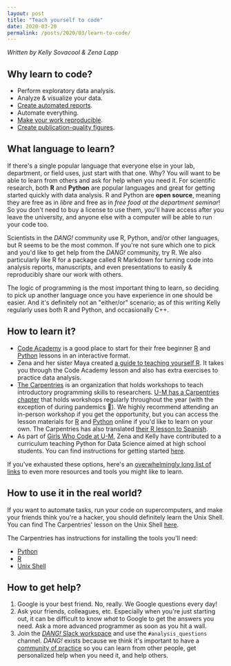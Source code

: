 ```yaml
---
layout: post
title: "Teach yourself to code"
date: 2020-03-20
permalink: /posts/2020/03/learn-to-code/
---
```

_Written by Kelly Sovacool & Zena Lapp_

## Why learn to code?

- Perform exploratory data analysis.
- Analyze & visualize your data.
- [Create automated reports](https://support.rstudio.com/hc/en-us/articles/205368677-R-Markdown-Dynamic-Documents-for-R).
- Automate everything.
- [Make your work reproducible](https://emilyriederer.netlify.com/post/resource-round-up-reproducible-research-edition/).
- [Create publication-quality figures](https://serialmentor.com/dataviz/).

## What language to learn?

If there's a single popular language that everyone else in your lab, department, or field uses, just start with that one.
Why? You will want to be able to learn from others and ask for help when you need it.
For scientific research, both **R** and **Python** are popular languages and great for getting started quickly with data analysis.
R and Python are **open source**, meaning they are free as in _libre_ and free as in _free food at the department seminar_! So you don't need to buy a license to use them, you'll have access after you leave the university, and anyone else with a computer will be able to run your code too.

Scientists in the _DANG!_ community use R, Python, and/or other languages, but R seems to be the most common.
If you're not sure which one to pick and you'd like to get help from the _DANG!_ community, try R.
We also particularly like R for a package called R Markdown for turning code into analysis reports, manuscripts, and even presentations to easily & reproducibly share our work with others.

The logic of programming is the most important thing to learn, so deciding to pick up another language once you have experience in one should be easier.
And it's definitely not an "either/or" scenario; as of this writing Kelly regularly uses both R and Python, and occasionally C++.

## How to learn it?

- [Code Academy](https://www.codecademy.com/) is a good place to start for their free beginner [R](https://www.codecademy.com/learn/learn-r) and [Python](https://www.codecademy.com/learn/learn-python) lessons in an interactive format.
- Zena and her sister Maya created [a guide to teaching yourself R](https://github.com/zenalapp/teach-yourself-r/wiki). It takes you through the Code Academy lesson and also has extra exercises to practice data analysis.
- [The Carpentries](https://carpentries.org/) is an organization that holds workshops to teach introductory programming skills to researchers. [U-M has a Carpentries chapter](https://umswc.github.io/) that holds workshops regularly throughout the year (with the exception of during pandemics 😬). We highly recommend attending an in-person workshop if you get the opportunity, but you can access the lesson materials for [R](http://swcarpentry.github.io/r-novice-gapminder/) and [Python](http://swcarpentry.github.io/python-novice-gapminder/) online if you'd like to learn on your own. The Carpentries has also translated [their R lesson to Spanish](https://swcarpentry.github.io/r-novice-gapminder-es/).
- As part of [Girls Who Code at U-M](http://umich.edu/~girlswc/), Zena and Kelly have contributed to a curriculum teaching Python for Data Science aimed at high school students. You can find instructions for getting started [here](https://github.com/GWC-DCMB/GWC-DCMB/blob/master/get-started.md).

If you've exhausted these options, here's an [overwhelmingly long list of links](https://sovacool.dev/posts/2019/05/bioinf-resources) to even more resources and tools you might like to learn.

## How to use it in the real world?

If you want to automate tasks, run your code on supercomputers, and make your friends think you're a hacker,
you should definitely learn the Unix Shell. You can find The Carpentries' lesson on the Unix Shell [here](http://swcarpentry.github.io/shell-novice/).

The Carpentries has instructions for installing the tools you'll need:
- [Python](http://swcarpentry.github.io/python-novice-gapminder/setup/)
- [R](http://swcarpentry.github.io/r-novice-gapminder/setup.html)
- [Unix Shell](http://swcarpentry.github.io/shell-novice/setup.html)

## How to get help?

1. Google is your best friend. No, really. We Google questions every day!
1. Ask your friends, colleagues, etc. Especially when you're just starting out, it can be difficult to know _what_ to Google to get the answers you need. Ask a more advanced programmer as soon as you hit a wall.
1. Join the [_DANG!_ Slack workspace]((https://join.slack.com/t/umich-dang/shared_invite/enQtNjEzMTU5MDU3MDU2LTdhNGZjMzJmNDc0NTFkZDVkMjBmMjFhM2ZjN2QzMGY2ZDcwMTU4ZTcwOTdjZTJmMGI3MTExMGIxOTljMjllMzA)) and use the `#analysis_questions` channel. _DANG!_ exists because we think it's important to have a [community of practice](https://teachtogether.tech/#s:community) so you can learn from other people, get personalized help when you need it, and help others.

